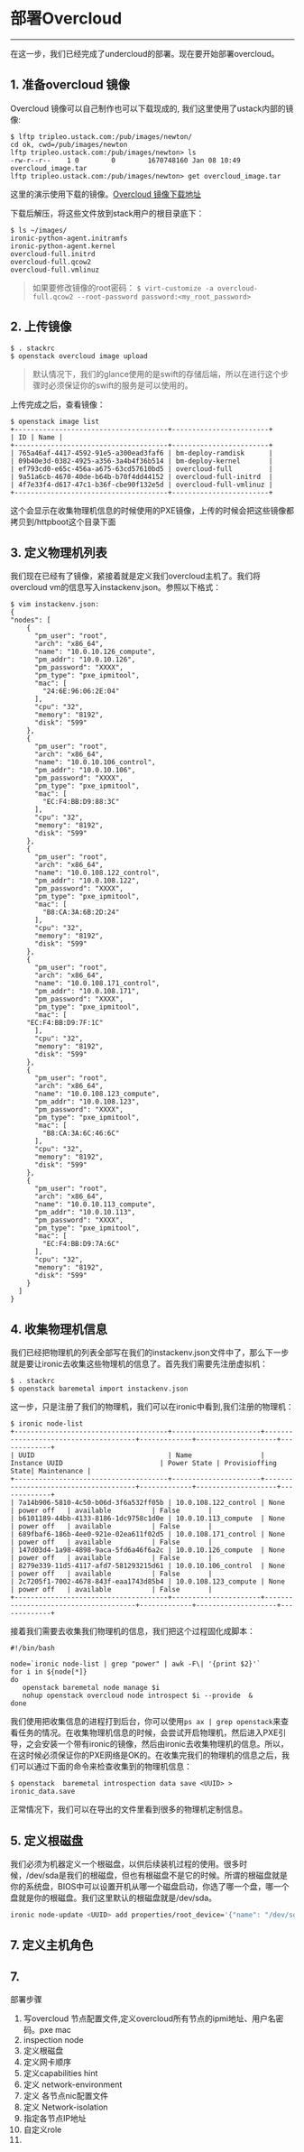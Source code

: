 # 部署Overcloud

---

在这一步，我们已经完成了undercloud的部署。现在要开始部署overcloud。

## 1. 准备overcloud 镜像

Overcloud 镜像可以自己制作也可以下载现成的, 我们这里使用了ustack内部的镜像:

```
$ lftp tripleo.ustack.com:/pub/images/newton/
cd ok, cwd=/pub/images/newton
lftp tripleo.ustack.com:/pub/images/newton> ls
-rw-r--r--    1 0        0        1670748160 Jan 08 10:49 overcloud_image.tar
lftp tripleo.ustack.com:/pub/images/newton> get overcloud_image.tar 
```

这里的演示使用下载的镜像。[Overcloud 镜像下载地址](http://buildlogs.centos.org/centos/7/cloud/x86_64/tripleo_images/)

下载后解压，将这些文件放到stack用户的根目录底下：

```
$ ls ~/images/
ironic-python-agent.initramfs
ironic-python-agent.kernel
overcloud-full.initrd
overcloud-full.qcow2
overcloud-full.vmlinuz
```

> 如果要修改镜像的root密码： `$ virt-customize -a overcloud-full.qcow2 --root-password password:<my_root_password>`


## 2. 上传镜像

```
$ . stackrc
$ openstack overcloud image upload
```
> 默认情况下，我们的glance使用的是swift的存储后端，所以在进行这个步骤时必须保证你的swift的服务是可以使用的。

上传完成之后，查看镜像：
```
$ openstack image list
+--------------------------------------+------------------------+
| ID | Name |
+--------------------------------------+------------------------+
| 765a46af-4417-4592-91e5-a300ead3faf6 | bm-deploy-ramdisk      |
| 09b40e3d-0382-4925-a356-3a4b4f36b514 | bm-deploy-kernel       |
| ef793cd0-e65c-456a-a675-63cd57610bd5 | overcloud-full         |
| 9a51a6cb-4670-40de-b64b-b70f4dd44152 | overcloud-full-initrd  |
| 4f7e33f4-d617-47c1-b36f-cbe90f132e5d | overcloud-full-vmlinuz |
+--------------------------------------+------------------------+
```

这个会显示在收集物理机信息的时候使用的PXE镜像，上传的时候会把这些镜像都拷贝到/httpboot这个目录下面


## 3. 定义物理机列表

我们现在已经有了镜像，紧接着就是定义我们overcloud主机了。我们将overcloud vm的信息写入instackenv.json。参照以下格式：
```
$ vim instackenv.json:
{
"nodes": [
    {
      "pm_user": "root",
      "arch": "x86_64",
      "name": "10.0.10.126_compute",
      "pm_addr": "10.0.10.126",
      "pm_password": "XXXX",
      "pm_type": "pxe_ipmitool",
      "mac": [
        "24:6E:96:06:2E:04"
      ],
      "cpu": "32",
      "memory": "8192",
      "disk": "599"
    },
    {
      "pm_user": "root",
      "arch": "x86_64",
      "name": "10.0.10.106_control",
      "pm_addr": "10.0.10.106",
      "pm_password": "XXXX",
      "pm_type": "pxe_ipmitool",
      "mac": [
        "EC:F4:BB:D9:88:3C"
      ],
      "cpu": "32",
      "memory": "8192",
      "disk": "599"
    },
    {
      "pm_user": "root",
      "arch": "x86_64",
      "name": "10.0.108.122_control",
      "pm_addr": "10.0.108.122",
      "pm_password": "XXXX",
      "pm_type": "pxe_ipmitool",
      "mac": [
        "B8:CA:3A:6B:2D:24"
      ],
      "cpu": "32",
      "memory": "8192",
      "disk": "599"
    },
    {
      "pm_user": "root",
      "arch": "x86_64",
      "name": "10.0.108.171_control",
      "pm_addr": "10.0.108.171",
      "pm_password": "XXXX",
      "pm_type": "pxe_ipmitool",
      "mac": [
	"EC:F4:BB:D9:7F:1C"
      ],
      "cpu": "32",
      "memory": "8192",
      "disk": "599"
    },
    {
      "pm_user": "root",
      "arch": "x86_64",
      "name": "10.0.108.123_compute",
      "pm_addr": "10.0.108.123",
      "pm_password": "XXXX",
      "pm_type": "pxe_ipmitool",
      "mac": [
        "B8:CA:3A:6C:46:6C"
      ],
      "cpu": "32",
      "memory": "8192",
      "disk": "599"
    },
    {
      "pm_user": "root",
      "arch": "x86_64",
      "name": "10.0.10.113_compute",
      "pm_addr": "10.0.10.113",
      "pm_password": "XXXX",
      "pm_type": "pxe_ipmitool",
      "mac": [
        "EC:F4:BB:D9:7A:6C"
      ],
      "cpu": "32",
      "memory": "8192",
      "disk": "599"
    }
  ]
}

```

## 4. 收集物理机信息
我们已经把物理机的列表全部写在我们的instackenv.json文件中了，那么下一步就是要让ironic去收集这些物理机的信息了。首先我们需要先注册虚拟机：

```
$ . stackrc
$ openstack baremetal import instackenv.json
```
这一步，只是注册了我们的物理机，我们可以在ironic中看到,我们注册的物理机：
```
$ ironic node-list
+--------------------------------------+----------------------+--------------------------------------+-------------+--------------------+-------------+
| UUID                                 | Name                 | Instance UUID                        | Power State | Provisioffing State| Maintenance |
+--------------------------------------+----------------------+--------------------------------------+-------------+--------------------+-------------+
| 7a14b906-5810-4c50-b06d-3f6a532ff05b | 10.0.108.122_control | None                                 | power off   | available          | False       |
| b6101189-44bb-4133-8186-1dc9758c1d0e | 10.0.10.113_compute  | None                                 | power off   | available          | False       |
| 689fbaf6-186b-4ee0-921e-02ea611f02d5 | 10.0.108.171_control | None                                 | power off   | available          | False       |
| 147d03d4-1a98-4898-9aca-5fd6a46f6a2c | 10.0.10.126_compute  | None                                 | power off   | available          | False       |
| 8279e339-11d5-4117-afd7-581293215d61 | 10.0.10.106_control  | None                                 | power off   | available          | False       |
| 2c7205f1-7002-4678-843f-eaa1743d85b4 | 10.0.108.123_compute | None                                 | power off   | available          | False       |
+--------------------------------------+----------------------+--------------------------------------+-------------+--------------------+-------------+

```
接着我们需要去收集我们物理机的信息，我们把这个过程固化成脚本：
```
#!/bin/bash

node=`ironic node-list | grep "power" | awk -F\| '{print $2}'`
for i in ${node[*]}
do
   openstack baremetal node manage $i
   nohup openstack overcloud node introspect $i --provide  &
done
```
我们使用把收集信息的进程打到后台，你可以使用`ps ax | grep openstack`来查看任务的情况。在收集物理机信息的时候，会尝试开启物理机，然后进入PXE引导，之会安装一个带有ironic的镜像，然后由ironic去收集物理机的信息。所以，在这时候必须保证你的PXE网络是OK的。在收集完我们的物理机的信息之后，我们可以通过下面的命令来检查收集到的物理机信息：

```
$ openstack  baremetal introspection data save <UUID> > ironic_data.save
```
正常情况下，我们可以在导出的文件里看到很多的物理机定制信息。

## 5. 定义根磁盘
我们必须为机器定义一个根磁盘，以供后续装机过程的使用。很多时候，/dev/sda是我们的根磁盘，但也有根磁盘不是它的时候。所谓的根磁盘就是你的系统盘，BIOS中可以设置开机从哪一个磁盘启动，你选了哪一个盘，哪一个盘就是你的根磁盘。我们这里默认的根磁盘就是/dev/sda。

```bash
ironic node-update <UUID> add properties/root_device='{"name": "/dev/sda"}'
```

## 7. 定义主机角色

## 7. 



部署步骤

1. 写overcloud 节点配置文件,定义overcloud所有节点的ipmi地址、用户名密码。pxe mac 
2. inspection node
3. 定义根磁盘
4. 定义网卡顺序
5. 定义capabilities hint
6. 定义 network-environment
7. 定义 各节点nic配置文件
8. 定义 Network-isolation 
9. 指定各节点IP地址
10. 自定义role
11. 


